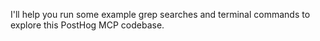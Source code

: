 I'll help you run some example grep searches and terminal commands to explore this PostHog MCP codebase.
